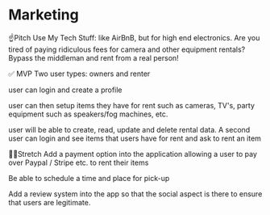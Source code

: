 # Marketing

☝️Pitch
Use My Tech Stuff: like AirBnB, but for high end electronics. Are you tired of paying ridiculous fees for camera and other equipment rentals? Bypass the middleman and rent from a real person!

✅ MVP
Two user types: owners and renter

user can login and create a profile

user can then setup items they have for rent such as cameras, TV's, party equipment such as speakers/fog machines, etc.

user will be able to create, read, update and delete rental data. A second user can login and see items that users have for rent and ask to rent an item

🏃‍♀️Stretch
Add a payment option into the application allowing a user to pay over Paypal / Stripe etc. to rent their items

Be able to schedule a time and place for pick-up

Add a review system into the app so that the social aspect is there to ensure that users are legitimate.
